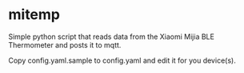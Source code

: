 # mitemp
Simple python script that reads data from the Xiaomi Mijia BLE Thermometer and posts it to mqtt.

Copy config.yaml.sample to config.yaml and edit it for you device(s).
